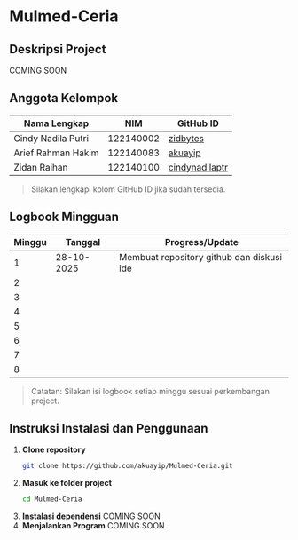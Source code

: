 # Mulmed-Ceria

## Deskripsi Project
COMING SOON

## Anggota Kelompok
| Nama Lengkap           | NIM        | GitHub ID      |
|-----------------------|------------|---------------|
| Cindy Nadila Putri    | 122140002  | [zidbytes](https://github.com/zidbytes)       |
| Arief Rahman Hakim    | 122140083  | [akuayip](https://github.com/akuayip)        |
| Zidan Raihan          | 122140100  | [cindynadilaptr](https://github.com/cindynadilaptr) |

> Silakan lengkapi kolom GitHub ID jika sudah tersedia.

## Logbook Mingguan
| Minggu | Tanggal        | Progress/Update                                                                 |
|--------|----------------|-------------------------------------------------------------------------------|
| 1      |28-10-2025      | Membuat repository github dan diskusi ide                                     |
| 2      |                |                                                                               |
| 3      |                |                                                                               |
| 4      |                |                                                                               |
| 5      |                |                                                                               |
| 6      |                |                                                                               |
| 7      |                |                                                                               |
| 8      |                |                                                                               |

> Catatan: Silakan isi logbook setiap minggu sesuai perkembangan project.

## Instruksi Instalasi dan Penggunaan
1. **Clone repository**
   ```bash
   git clone https://github.com/akuayip/Mulmed-Ceria.git
   ```
2. **Masuk ke folder project**
   ```bash
   cd Mulmed-Ceria
   ```
3. **Instalasi dependensi**
   COMING SOON
4. **Menjalankan Program**
   COMING SOON
